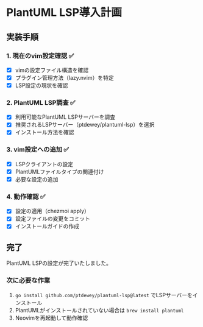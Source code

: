 # PlantUML LSP導入計画

## 実装手順

### 1. 現在のvim設定確認 ✅
- [x] vimの設定ファイル構造を確認
- [x] プラグイン管理方法（lazy.nvim）を特定
- [x] LSP設定の現状を確認

### 2. PlantUML LSP調査 ✅
- [x] 利用可能なPlantUML LSPサーバーを調査
- [x] 推奨されるLSPサーバー（ptdewey/plantuml-lsp）を選択
- [x] インストール方法を確認

### 3. vim設定への追加 ✅
- [x] LSPクライアントの設定
- [x] PlantUMLファイルタイプの関連付け
- [x] 必要な設定の追加

### 4. 動作確認 ✅
- [x] 設定の適用（chezmoi apply）
- [x] 設定ファイルの変更をコミット
- [x] インストールガイドの作成

## 完了

PlantUML LSPの設定が完了いたしました。

### 次に必要な作業
1. `go install github.com/ptdewey/plantuml-lsp@latest` でLSPサーバーをインストール
2. PlantUMLがインストールされていない場合は `brew install plantuml`
3. Neovimを再起動して動作確認